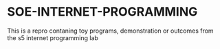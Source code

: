 # SOE-INTERNET-PROGRAMMING

This is a repro contaning toy programs, demonstration or outcomes from the s5 internet programming lab
